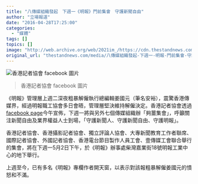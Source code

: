```yaml
---
title: "八傳媒組織發起　下週一《明報》門前集會　守護新聞自由"
author: "立場報道"
date: "2016-04-28T17:25:00"
categories:
  - "媒體"
tags: []
topics: []
image: "http://web.archive.org/web/2021im_/https://cdn.thestandnews.com/media/photos/cache/13055504_10154054847720309_5762408264410684340_n_tkDul_1200x0.jpg"
original_url: "thestandnews.com/media/八傳媒組織發起-下週一-明報-門前集會-守護新聞自由"
---
```

![香港記者協會 facebook 圖片](http://web.archive.org/web/2021im_/https://cdn.thestandnews.com/media/photos/cache/13055504_10154054847720309_5762408264410684340_n_tkDul_1200x0.jpg)

> 香港記者協會 facebook 圖片

《明報》管理層上週二深夜粗暴解僱執行總編輯姜國元（筆名安裕），震驚香港傳媒界，經過明報職工協會多日會晤，管理層堅決維持解僱決定。香港記者協會透過[facebook page](http://web.archive.org/web/20210628170434/https://www.facebook.com/HKJA.official/photos/a.462959970308.256597.242729300308/10154054847720309/?type=3&theater)今午宣佈，下週一將與另外七個傳媒組織辦「夠薑集會」，呼籲關注新聞自由及業界權益人士到場，「守護新聞人、守護新聞自由、守護明報」。

香港記者協會、香港攝影記者協會、獨立評論人協會、大專新聞教育工作者聯席、國際記者協會、外國記者協會、香港電台節目製作人員工會、壹傳媒工會聯合舉行的集會，將在下週一5月2日下午，於《明報》辦事處柴灣嘉業街18號明報工業中心的地下舉行。

上週至今，已有多名《明報》專欄作者開天窗，以表示對該報粗暴解僱姜國元的憤怒和不滿。